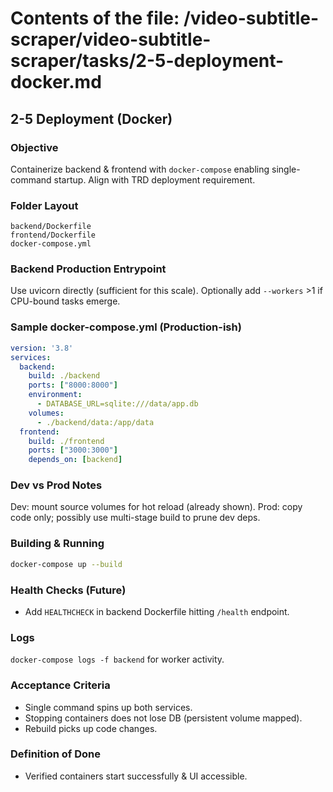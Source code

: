 # Contents of the file: /video-subtitle-scraper/video-subtitle-scraper/tasks/2-5-deployment-docker.md

## 2-5 Deployment (Docker)

### Objective
Containerize backend & frontend with `docker-compose` enabling single-command startup. Align with TRD deployment requirement.

### Folder Layout
```
backend/Dockerfile
frontend/Dockerfile
docker-compose.yml
```

### Backend Production Entrypoint
Use uvicorn directly (sufficient for this scale). Optionally add `--workers` >1 if CPU-bound tasks emerge.

### Sample docker-compose.yml (Production-ish)
```yaml
version: '3.8'
services:
  backend:
    build: ./backend
    ports: ["8000:8000"]
    environment:
      - DATABASE_URL=sqlite:///data/app.db
    volumes:
      - ./backend/data:/app/data
  frontend:
    build: ./frontend
    ports: ["3000:3000"]
    depends_on: [backend]
```

### Dev vs Prod Notes
Dev: mount source volumes for hot reload (already shown). Prod: copy code only; possibly use multi-stage build to prune dev deps.

### Building & Running
```bash
docker-compose up --build
```

### Health Checks (Future)
- Add `HEALTHCHECK` in backend Dockerfile hitting `/health` endpoint.

### Logs
`docker-compose logs -f backend` for worker activity.

### Acceptance Criteria
- Single command spins up both services.
- Stopping containers does not lose DB (persistent volume mapped).
- Rebuild picks up code changes.

### Definition of Done
- Verified containers start successfully & UI accessible.